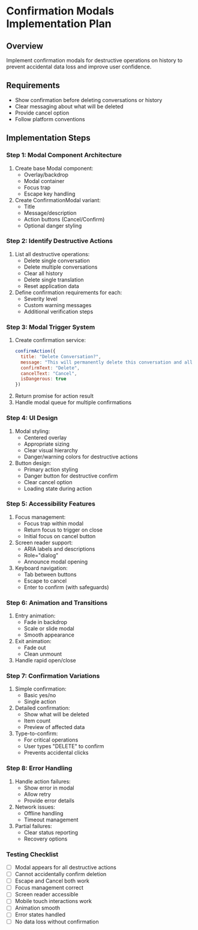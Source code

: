 # Confirmation Modals Implementation Plan

## Overview
Implement confirmation modals for destructive operations on history to prevent accidental data loss and improve user confidence.

## Requirements
- Show confirmation before deleting conversations or history
- Clear messaging about what will be deleted
- Provide cancel option
- Follow platform conventions

## Implementation Steps

### Step 1: Modal Component Architecture
1. Create base Modal component:
   - Overlay/backdrop
   - Modal container
   - Focus trap
   - Escape key handling
2. Create ConfirmationModal variant:
   - Title
   - Message/description
   - Action buttons (Cancel/Confirm)
   - Optional danger styling

### Step 2: Identify Destructive Actions
1. List all destructive operations:
   - Delete single conversation
   - Delete multiple conversations
   - Clear all history
   - Delete single translation
   - Reset application data
2. Define confirmation requirements for each:
   - Severity level
   - Custom warning messages
   - Additional verification steps

### Step 3: Modal Trigger System
1. Create confirmation service:
   ```javascript
   confirmAction({
     title: "Delete Conversation?",
     message: "This will permanently delete this conversation and all its translations.",
     confirmText: "Delete",
     cancelText: "Cancel",
     isDangerous: true
   })
   ```
2. Return promise for action result
3. Handle modal queue for multiple confirmations

### Step 4: UI Design
1. Modal styling:
   - Centered overlay
   - Appropriate sizing
   - Clear visual hierarchy
   - Danger/warning colors for destructive actions
2. Button design:
   - Primary action styling
   - Danger button for destructive confirm
   - Clear cancel option
   - Loading state during action

### Step 5: Accessibility Features
1. Focus management:
   - Focus trap within modal
   - Return focus to trigger on close
   - Initial focus on cancel button
2. Screen reader support:
   - ARIA labels and descriptions
   - Role="dialog"
   - Announce modal opening
3. Keyboard navigation:
   - Tab between buttons
   - Escape to cancel
   - Enter to confirm (with safeguards)

### Step 6: Animation and Transitions
1. Entry animation:
   - Fade in backdrop
   - Scale or slide modal
   - Smooth appearance
2. Exit animation:
   - Fade out
   - Clean unmount
3. Handle rapid open/close

### Step 7: Confirmation Variations
1. Simple confirmation:
   - Basic yes/no
   - Single action
2. Detailed confirmation:
   - Show what will be deleted
   - Item count
   - Preview of affected data
3. Type-to-confirm:
   - For critical operations
   - User types "DELETE" to confirm
   - Prevents accidental clicks

### Step 8: Error Handling
1. Handle action failures:
   - Show error in modal
   - Allow retry
   - Provide error details
2. Network issues:
   - Offline handling
   - Timeout management
3. Partial failures:
   - Clear status reporting
   - Recovery options

### Testing Checklist
- [ ] Modal appears for all destructive actions
- [ ] Cannot accidentally confirm deletion
- [ ] Escape and Cancel both work
- [ ] Focus management correct
- [ ] Screen reader accessible
- [ ] Mobile touch interactions work
- [ ] Animation smooth
- [ ] Error states handled
- [ ] No data loss without confirmation